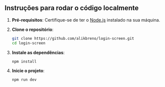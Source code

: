## Instruções para rodar o código localmente

1. **Pré-requisitos**: Certifique-se de ter o [Node.js](https://nodejs.org/) instalado na sua máquina.

2. **Clone o repositório**:
   ```bash
   git clone https://github.com/alikbreno/login-screen.git
   cd login-screen
3. **Instale as dependências**:
   ```bash
   npm install
4. **Inicie o projeto**:
    ```bash
    npm run dev
